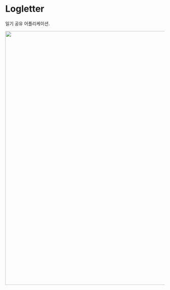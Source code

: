 # Logletter

일기 공유 어플리케이션.

<img src="https://github.com/LilDevsy0117/logletter/assets/80056110/05231c26-661d-4e3b-96f5-c9705ddce91b" width="800" height="800" />

